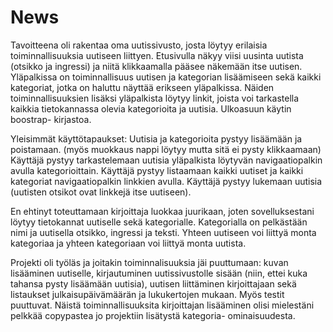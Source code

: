 # News

Tavoitteena oli rakentaa oma uutissivusto, josta löytyy erilaisia toiminnallisuuksia uutiseen liittyen.
Etusivulla näkyy viisi uusinta uutista (otsikko ja ingressi) ja niitä klikkaamalla pääsee näkemään itse uutisen. Yläpalkissa on toiminnallisuus uutisen ja kategorian lisäämiseen sekä kaikki kategoriat, jotka on haluttu näyttää erikseen yläpalkissa. Näiden toiminnallisuuksien lisäksi yläpalkista löytyy linkit, joista voi tarkastella kaikkia tietokannassa olevia kategorioita ja uutisia.
Ulkoasuun käytin boostrap- kirjastoa.

Yleisimmät käyttötapaukset:
Uutisia ja kategorioita pystyy lisäämään ja poistamaan. (myös muokkaus nappi löytyy mutta sitä ei pysty klikkaamaan)
Käyttäjä pystyy tarkastelemaan uutisia yläpalkista löytyvän navigaatiopalkin avulla kategorioittain.
Käyttäjä pystyy listaamaan kaikki uutiset ja kaikki kategoriat navigaatiopalkin linkkien avulla.
Käyttäjä pystyy lukemaan uutisia (uutisten otsikot ovat linkkejä itse uutiseen).

En ehtinyt toteuttamaan kirjoittaja luokkaa juurikaan, joten sovelluksestani löytyy tietokannat uutiselle sekä kategorialle. Kategorialla on pelkästään nimi ja uutisella otsikko, ingressi ja teksti. Yhteen uutiseen voi liittyä monta kategoriaa ja yhteen kategoriaan voi liittyä monta uutista.


Projekti oli työläs ja joitakin toiminnalisuuksia jäi puuttumaan: kuvan lisääminen uutiselle, kirjautuminen uutissivustolle sisään (niin, ettei kuka tahansa pysty lisäämään uutisia), uutisen liittäminen kirjoittajaan sekä listaukset julkaisupäivämäärän ja lukukertojen mukaan. Myös testit puuttuvat. Näistä toiminnallisuuksita kirjoittajan lisääminen olisi mielestäni pelkkää copypastea jo projektiin lisätystä kategoria- ominaisuudesta.

